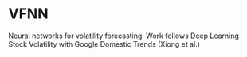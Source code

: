 # VFNN
Neural networks for volatility forecasting. Work follows Deep Learning Stock Volatility with Google Domestic Trends (Xiong et al.)
